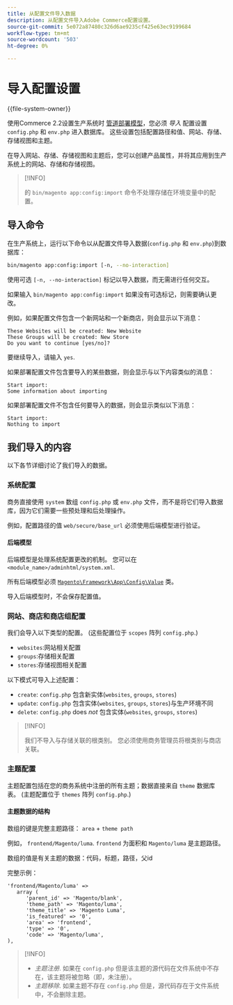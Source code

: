 ```yaml
---
title: 从配置文件导入数据
description: 从配置文件导入Adobe Commerce配置设置。
source-git-commit: 5e072a87480c326d6ae9235cf425e63ec9199684
workflow-type: tm+mt
source-wordcount: '503'
ht-degree: 0%

---
```



# 导入配置设置

{{file-system-owner}}

使用Commerce 2.2设置生产系统时 [管道部署模型](../deployment/technical-details.md)，您必须 _导入_ 配置设置 `config.php` 和 `env.php` 进入数据库。
这些设置包括配置路径和值、网站、存储、存储视图和主题。

在导入网站、存储、存储视图和主题后，您可以创建产品属性，并将其应用到生产系统上的网站、存储和存储视图。

>[!INFO]
>
>的 `bin/magento app:config:import` 命令不处理存储在环境变量中的配置。

## 导入命令

在生产系统上，运行以下命令以从配置文件导入数据(`config.php` 和 `env.php`)到数据库：

```bash
bin/magento app:config:import [-n, --no-interaction]
```

使用可选 `[-n, --no-interaction]` 标记以导入数据，而无需进行任何交互。

如果输入 `bin/magento app:config:import` 如果没有可选标记，则需要确认更改。

例如，如果配置文件包含一个新网站和一个新商店，则会显示以下消息：

```terminal
These Websites will be created: New Website
These Groups will be created: New Store
Do you want to continue [yes/no]?
```

要继续导入，请输入 `yes`.

如果部署配置文件包含要导入的某些数据，则会显示与以下内容类似的消息：

```terminal
Start import:
Some information about importing
```

如果部署配置文件不包含任何要导入的数据，则会显示类似以下消息：

```terminal
Start import:
Nothing to import
```

## 我们导入的内容

以下各节详细讨论了我们导入的数据。

### 系统配置

商务直接使用 `system` 数组 `config.php` 或 `env.php` 文件，而不是将它们导入数据库，因为它们需要一些预处理和后处理操作。

例如，配置路径的值 `web/secure/base_url` 必须使用后端模型进行验证。

#### 后端模型

后端模型是处理系统配置更改的机制。
您可以在 `<module_name>/adminhtml/system.xml`.

所有后端模型必须 [`Magento\Framework\App\Config\Value`](https://github.com/magento/magento2/blob/2.4/lib/internal/Magento/Framework/App/Config/Value.php) 类。

导入后端模型时，不会保存配置值。

### 网站、商店和商店组配置

我们会导入以下类型的配置。
(这些配置位于 `scopes` 阵列 `config.php`.)

- `websites`:网站相关配置
- `groups`:存储相关配置
- `stores`:存储视图相关配置

以下模式可导入上述配置：

- `create`: `config.php` 包含新实体(`websites`, `groups`, `stores`)
- `update`: `config.php` 包含实体(`websites`, `groups`, `stores`)与生产环境不同
- `delete`: `config.php` does _not_ 包含实体(`websites`, `groups`, `stores`)

>[!INFO]
>
>我们不导入与存储关联的根类别。 您必须使用商务管理员将根类别与商店关联。

### 主题配置

主题配置包括在您的商务系统中注册的所有主题；数据直接来自 `theme` 数据库表。 (主题配置位于 `themes` 阵列 `config.php`.)

#### 主题数据的结构

数组的键是完整主题路径： `area` + `theme path`

例如， `frontend/Magento/luma`.
`frontend` 为面积和 `Magento/luma` 是主题路径。

数组的值是有关主题的数据：代码，标题，路径，父id

完整示例：

```php?start_inline=1
'frontend/Magento/luma' =>
   array (
      'parent_id' => 'Magento/blank',
      'theme_path' => 'Magento/luma',
      'theme_title' => 'Magento Luma',
      'is_featured' => '0',
      'area' => 'frontend',
      'type' => '0',
      'code' => 'Magento/luma',
),
```

>[!INFO]
>
>- _主题注册_. 如果在 `config.php` 但是该主题的源代码在文件系统中不存在，该主题将被忽略（即，未注册）。
>- _主题移除_. 如果主题不存在 `config.php` 但是，源代码存在于文件系统中，不会删除主题。

